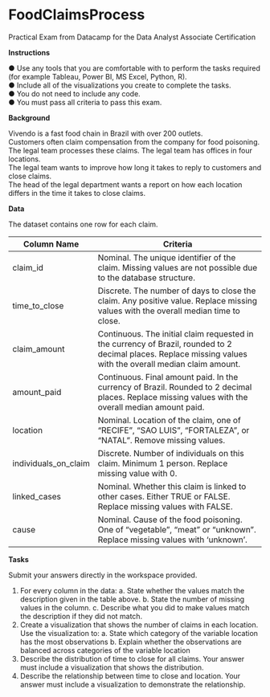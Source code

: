 # FoodClaimsProcess
Practical Exam from Datacamp for the Data Analyst Associate Certification

**Instructions**

●	Use any tools that you are comfortable with to perform the tasks required (for example Tableau, Power BI, MS Excel, Python, R).    
●	Include all of the visualizations you create to complete the tasks.   
●	You do not need to include any code.  
●	You must pass all criteria to pass this exam.    

**Background**

Vivendo is a fast food chain in Brazil with over 200 outlets.  
Customers often claim compensation from the company for food poisoning.  
The legal team processes these claims. The legal team has offices in four locations.  
The legal team wants to improve how long it takes to reply to customers and close claims.  
The head of the legal department wants a report on how each location differs in the time it takes to close claims.

**Data**

The dataset contains one row for each claim.

| Column Name   |   Criteria    |
| ------------- | ------------- |
| claim_id  | Nominal. The unique identifier of the claim. Missing values are not possible due to the database structure.|
| time_to_close  | Discrete. The number of days to close the claim. Any positive value. Replace missing values with the overall median time to close.|
| claim_amount  | Continuous. The initial claim requested in the currency of Brazil, rounded to 2 decimal places. Replace missing values with the overall median claim amount.|
| amount_paid  | Continuous. Final amount paid. In the currency of Brazil. Rounded to 2 decimal places. Replace missing values with the overall median amount paid.|
| location  | Nominal. Location of the claim, one of “RECIFE”, “SAO LUIS”, “FORTALEZA”, or “NATAL”. Remove missing values.|
| individuals_on_claim  | Discrete. Number of individuals on this claim. Minimum 1 person. Replace missing value with 0.|
| linked_cases  | Nominal. Whether this claim is linked to other cases. Either TRUE or FALSE. Replace missing values with FALSE.|
| cause  | Nominal. Cause of the food poisoning. One of “vegetable”, “meat” or “unknown”. Replace missing values with ‘unknown’.|

**Tasks**

Submit your answers directly in the workspace provided.

1.	For every column in the data:
    a.	State whether the values match the description given in the table above.
b.	State the number of missing values in the column.
c.	Describe what you did to make values match the description if they did not match.
2.	Create a visualization that shows the number of claims in each location. Use the visualization to:
a.	State which category of the variable location has the most observations
b.	Explain whether the observations are balanced across categories of the variable location
3.	Describe the distribution of time to close for all claims. Your answer must include a visualization that shows the distribution.
4.	Describe the relationship between time to close and location. Your answer must include a visualization to demonstrate the relationship.
